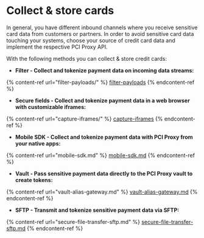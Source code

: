 # Collect & store cards

In general, you have different inbound channels where you receive sensitive card data from customers or partners. In order to avoid sensitive card data touching your systems, choose your source of credit card data and implement the respective PCI Proxy API.

With the following methods you can collect & store credit cards:

* **Filter - Collect and tokenize payment data on incoming data streams:**

{% content-ref url="filter-payloads/" %}
[filter-payloads](filter-payloads/)
{% endcontent-ref %}



* **Secure fields - Collect and tokenize payment data in a web browser with customizable iframes:**

{% content-ref url="capture-iframes/" %}
[capture-iframes](capture-iframes/)
{% endcontent-ref %}



* **Mobile SDK - Collect and tokenize payment data with PCI Proxy from your native apps:**

{% content-ref url="mobile-sdk.md" %}
[mobile-sdk.md](mobile-sdk.md)
{% endcontent-ref %}



* **Vault - Pass sensitive payment data directly to the PCI Proxy vault to create tokens:**

{% content-ref url="vault-alias-gateway.md" %}
[vault-alias-gateway.md](vault-alias-gateway.md)
{% endcontent-ref %}



* **SFTP - Transmit and tokenize sensitive payment data via SFTP:**

{% content-ref url="secure-file-transfer-sftp.md" %}
[secure-file-transfer-sftp.md](secure-file-transfer-sftp.md)
{% endcontent-ref %}

[\
](https://docs.pci-proxy.com/collect-and-store-cards/secure-file-transfer-sftp)
